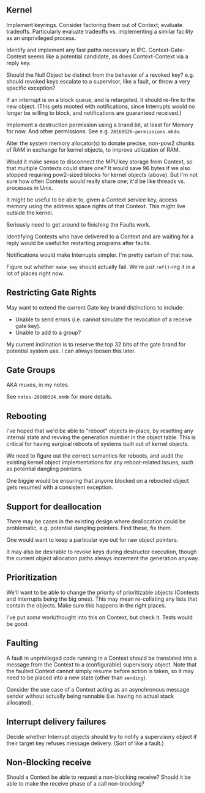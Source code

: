 Kernel
------

Implement keyrings.  Consider factoring them out of Context; evaluate tradeoffs.
Particularly evaluate tradeoffs vs. implementing a similar facility as an
unprivileged process.

Identify and implement any fast paths necessary in IPC.  Context-Gate-Context
seems like a potential candidate, as does Context-Context via a reply key.

Should the Null Object be distinct from the behavior of a revoked key?  e.g.
should revoked keys escalate to a supervisor, like a fault, or throw a very
specific exception?

If an interrupt is on a block queue, and is retargeted, it should re-fire to the
new object.  (This gets mooted with notifications, since Interrupts would no
longer be willing to block, and notifications are guaranteed received.)

Implement a destruction permission using a brand bit, at least for Memory for
now.  And other permissions.  See e.g. `20160526-permissions.mkdn`.

Alter the system memory allocator(s) to donate precise, non-pow2 chunks of RAM
in exchange for kernel objects, to improve utilization of RAM.

Would it make sense to disconnect the MPU key storage from Context, so that
multiple Contexts could share one?  It would save 96 bytes if we also stopped
requiring pow2-sized blocks for kernel objects (above).  But I'm not sure how
often Contexts would really share one; it'd be like threads vs. processes in
Unix.

It might be useful to be able to, given a Context service key, access memory
using the address space rights of that Context.  This might live outside the
kernel.

Seriously need to get around to finishing the Faults work.

Identifying Contexts who have delivered to a Context and are waiting for a reply
would be useful for restarting programs after faults.

Notifications would make Interrupts simpler.  I'm pretty certain of that now.

Figure out whether `make_key` should actually fail.  We're just `ref()`-ing it
in a lot of places right now.


Restricting Gate Rights
-----------------------

May want to extend the current Gate key brand distinctions to include:
- Unable to send errors (i.e. cannot simulate the revocation of a receive gate
  key).
- Unable to add to a group?

My current inclination is to reserve the top 32 bits of the gate brand for
potential system use.  I can always loosen this later.


Gate Groups
-----------

AKA muxes, in my notes.

See `notes-20160324.mkdn` for more details.


Rebooting
---------

I've hoped that we'd be able to "reboot" objects in-place, by resetting any
internal state and revving the generation number in the object table.  This is
critical for having surgical reboots of systems built out of kernel objects.

We need to figure out the correct semantics for reboots, and audit the existing
kernel object implementations for any reboot-related issues, such as potential
dangling pointers.

One biggie would be ensuring that anyone blocked on a rebooted object gets
resumed with a consistent exception.


Support for deallocation
------------------------

There may be cases in the existing design where deallocation could be
problematic, e.g. potential dangling pointers.  Find these, fix them.

One would want to keep a particular eye out for raw object pointers.

It may also be desirable to revoke keys during destructor execution, though the
current object allocation paths always increment the generation anyway.


Prioritization
--------------

We'll want to be able to change the priority of prioritizable objects (Contexts
and Interrupts being the big ones).  This may mean re-collating any lists that
contain the objects.  Make sure this happens in the right places.

I've put *some* work/thought into this on Context, but check it.  Tests would be
good.


Faulting
--------

A fault in unprivileged code running in a Context should be translated into a
message from the Context to a (configurable) supervisory object.  Note that the
faulted Context cannot simply resume before action is taken, so it may need to
be placed into a new state (other than `sending`).

Consider the use case of a Context acting as an asynchronous message sender
without actually being runnable (i.e. having no actual stack allocated).


Interrupt delivery failures
---------------------------

Decide whether Interrupt objects should try to notify a supervisory object if
their target key refuses message delivery.  (Sort of like a fault.)


Non-Blocking receive
--------------------

Should a Context be able to request a non-blocking receive?  Should it be able
to make the receive phase of a call non-blocking?
